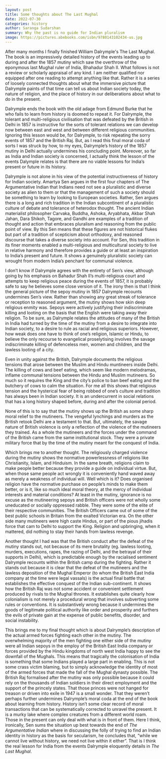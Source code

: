 ```yaml
---
layout: post
title: Some thoughts about The Last Mughal
date: 2022-07-30
categories: history
author: Saranga Sudarshan
summary: Why the past is no guide for Indian pluralism
image: https://pictures.abebooks.com/isbn/9780143102434-us.jpg
---
```

After many months I finally finished William Dalrymple's The Last Mughal. The book is an impressively detailed history of the events leading up to during and after the 1857 mutiny which saw the overthrow of the eponymous last Mughal ruler of India, Bhahadur Shah II.  What follows is not a review or scholarly appraisal of any kind. I am neither qualified nor equipped after one reading to attempt anything like that. Rather it is a series of loosely connected thoughts about what the immersive picture that Dalrymple paints of that time can tell us about Indian society today, the nature of religion, and the place of history in our deliberations about what to do in the present.

Dalrymple ends the book with the old adage from Edmund Burke that he who fails to learn from history is doomed to repeat it. For Dalrymple, the tolerant and multi-religious civilisation that was defeated by the British in Delhi in 1857 is instructive for the sorts of tolerant relations we can develop now between east and west and between different religious communities. Ignoring this lesson would be, for Dalrymple, to risk repeating the sorry events of 1857 and the British Raj. But, as I read this final moral coda of sorts I was struck by how, to my eyes, Dalrymple’s history of the 1857 mutiny in Delhi actually undermines his concluding point. Moreover, so far as India and Indian society is concerned, I actually think the lesson of the events Dalymple relates is that there are no viable lessons for India’s present or future in its history.

Dalrymple is not alone in his view of the potential instructiveness of history for Indian society. Amartya Sen argues in the first four chapters of The Argumentative Indian that Indians need not see a pluralistic and diverse society as alien to them or that the management of such a society should be something to learn by looking to European societies. Rather, Sen argues there is a long and rich tradition in the Indian subcontinent of a pluralistic culture of debate and tolerance of heterodox thought. The ancient Indian materialist philosopher Carvaka, Buddha, Ashoka, Aryabhata, Akbar Shah Jahan, Dara Shikoh, Tagore, and Gandhi are examples of a tradition of thought and action that embraces pluralism and reasoning from the public point of view. By this Sen means that these figures are not historical flukes but part of a tradition of scepticism about orthodoxy, and reasoned discourse that takes a diverse society into account. For Sen, this tradition in its finer moments enabled a multi-religious and multicultural society to live in relative harmony and therefore provides a guide or at least an inspiration to India’s present and future. It shows a genuinely pluralistic society can wrought from modern India’s penchant for communal violence.

I don’t know if Dalrymple agrees with the entirety of Sen’s view, although going by his emphasis on Bahadur Shah II’s multi-religious court and attempts to keep religious peace during the events of 1857, it is probably safe to say he believes some close version of it. The irony then is that I think the general picture of the sepoy mutiny in 1857 Dalrymple recounts undermines Sen’s view. Rather than showing any great streak of tolerance or reception to reasoned argument, the mutiny shows how skin deep religious enmity was. Sepoys were actively justifying their indiscriminate killing and looting on the basis that the English were taking away their religion. To be sure, as Dalrymple relates the attitudes of many of the British in India had turned by the time of the mutiny from a desire to integrate into Indian society, to a desire to rule as racial and religious superiors. However, how weak does one have to think of one’s religion, Islamic or Hindu, to believe the only recourse to evangelical proselytising involves the savage indiscriminate killing of defenceless men, women and children, and the lawless looting of a city.

Even in unity against the British, Dalrymple documents the religious tensions that arose between the Muslim and Hindu muntineers inside Delhi. The killing of cows and beef eating, which seem like modern melodramas, inflame communal tensions between the Hindu and Muslim mutineers. So much so it requires the King and the city’s police to ban beef eating and the butchery of cows to calm the situation. For me all this shows that religious tension and the hysterical fear of being robbed of one’s culture and tradition has always been in Indian society. It is an undercurrent in social relations that has a long history shaped before, during and after the colonial period.

None of this is to say that the mutiny shows up the British as some sharp moral relief to the mutineers. The vengeful lynchings and murders as the British retook Delhi are a testament to that. But, ultimately, the savage nature of British violence is only a reflection of the violence of the mutineers they trained. As a whole the mutineers and the forces under the command of the British came from the same institutional stock. They were a private military force that by the time of the mutiny meant for the conquest of India.

Which brings me to another thought. The religiously charged violence during the mutiny shows the normative powerlessness of religions like Christianity, Islam, and Hinduism. In the same breath, religions claim to make people better because they provide a guide on individual virtue. But, when those same people act wrongly it is conveniently hand waved away as merely a weakness of individual will. Well which is it? Does organised religion have the normative purchase on people’s minds to make them better, or is it, like so much ideal moral theory, at the mercy of individual interests and material conditions? At least in the mutiny, ignorance is no excuse as the mutineering sepoys and British officers were not wholly some uneducated or socially oppressed rabble. They were some of the elite of their respective communities. The British Officers came out of some of the best public schools in Britain from the exalted Victorian era. On the other side many mutineers were high caste Hindus, or part of the pious jihadis force that cam to Delhi to support the King. Religion and upbringing, when it mattered, did nothing to stay their hands from lawless revenge.

Another thought I had was that the British conduct after the defeat of the mutiny stands out, not because of its mere brutality (eg. lawless looting, murders, executions, rapes, the razing of Delhi, and the betrayal of their supports in Delhi), which is predictable enough by the racialised sentiment Dalrymple recounts within the British camp during the fighting. Rather it stands out because it is clear that the defeat of the mutineers and the lawless deposition of the Mughal Emperor (to whom the British East India company at the time were legal vassals) is the actual final battle that establishes the effective conquest of the Indian sub-continent. It shows how the British Raj was not some accident or convenient settlement produced by rivals to the Mughal thrones. It establishes quite clearly how colonialism is not merely a procedural wrong that involves subverting some rules or conventions. It is substantively wrong because it undermines the goods of legitimate political authority like order and prosperity and furthers the evils of private gain at the expense of public benefits, disorder, and social instability.

This brings me to my final thought which is about Dalrymple’s description of the actual armed forces fighting each other in the mutiny. The overwhelming majority of the men fighting one either side of the mutiny were all Indian sepoys in the employ of the British East India company or forces provided by the Hindu kingdoms of north west India happy to see the downfall of the Mughals. This means that tragically the colonisation of India is something that some Indians played a large part in enabling. This is not some crass victim blaming, but to simply acknowledge the identity of most of the armed forces that made the fall of the Mughal dynasty possible. The British Raj formalised after the mutiny was only possible because it could rely on the thousands of Indian soldiers in their direct employment and the support of the princely states. That those princes were not hanged for treason or driven into exile in 1947 is a small wonder. That they weren’t perhaps further undermines Dalrymple’s moral coda at the end of the book about learning from history. History isn’t some clear record of moral transactions that can be systematically corrected to unravel the present. It is a murky lake where complex creatures from a different world roam. Those in the present can only deal with what is in front of them. Here I think, ironically, Sen sums the situation up best towards the end of *The Argumentative Indian* where in discussing the folly of trying to find an Indian identity in history as the basis for secularism, he concludes that, “while we cannot live without history, we need not live within it either”. That is I think the real lesson for India from the events Dalrymple eloquently details in *The Last Mughal*.

